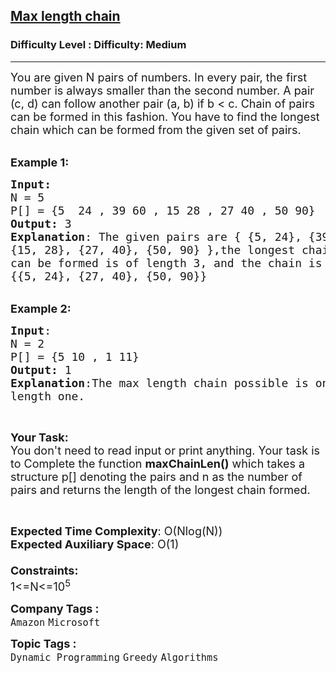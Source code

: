 <h2><a href="https://www.geeksforgeeks.org/problems/max-length-chain/1?page=1&category=Dynamic%20Programming&status=unsolved,attempted&sortBy=submissions">Max length chain</a></h2><h3>Difficulty Level : Difficulty: Medium</h3><hr><div class="problems_problem_content__Xm_eO"><p><span style="font-size:18px">You are given N&nbsp;pairs of numbers. In every pair, the first number is always smaller than the second number.&nbsp;A pair (c, d) can follow another pair (a, b) if b &lt; c. Chain of pairs can be formed in this fashion. You have to find&nbsp;the longest chain which can be formed from the&nbsp;given set of pairs.&nbsp;</span><br>
&nbsp;</p>

<p><span style="font-size:18px"><strong>Example 1:</strong></span></p>

<pre><span style="font-size:18px"><strong>Input:</strong>
N = 5
P[] = {5 &nbsp;24 , 39 60 , 15 28 , 27 40 , 50 90}
<strong>Output:</strong> 3
<strong>Explanation</strong>: The given pairs are { {5, 24}, {39, 60},
{15, 28}, {27, 40}, {50, 90} },the longest chain that
can be formed is of length 3, and the chain is
{{5, 24}, {27, 40}, {50, 90}}
</span></pre>

<p><br>
<span style="font-size:18px"><strong>Example 2:</strong></span></p>

<pre><span style="font-size:18px"><strong>Input</strong>:
N = 2
P[] = {5 10 , 1 11}
<strong>Output:</strong> 1
<strong>Explanation</strong>:The max length chain possible is&nbsp;only of
length one.
</span></pre>

<p>&nbsp;</p>

<p><span style="font-size:18px"><strong>Your Task:</strong><br>
You don't need to read input or print anything. Your task is to Complete the function&nbsp;<strong>maxChainLen()</strong>&nbsp;which takes a structure p[] denoting the pairs and n as the number of pairs and returns&nbsp;the length of the longest chain formed.</span></p>

<p>&nbsp;</p>

<p><span style="font-size:18px"><strong>Expected Time Complexity</strong>: O(Nlog(N))<br>
<strong>Expected Auxiliary Space</strong>: O(1)<br>
<br>
<strong>Constraints:</strong><br>
1&lt;=N&lt;=10<sup>5</sup></span></p>
</div><p><span style=font-size:18px><strong>Company Tags : </strong><br><code>Amazon</code>&nbsp;<code>Microsoft</code>&nbsp;<br><p><span style=font-size:18px><strong>Topic Tags : </strong><br><code>Dynamic Programming</code>&nbsp;<code>Greedy</code>&nbsp;<code>Algorithms</code>&nbsp;